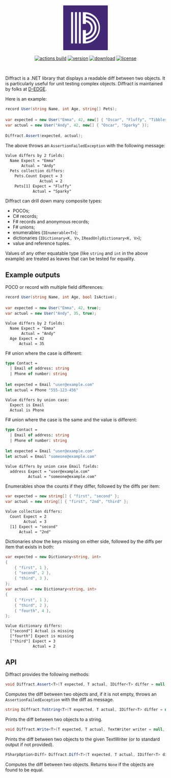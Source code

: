 <br />

<p align="center">
    <img src="https://raw.githubusercontent.com/d-edge/diffract/main/diffract.png" alt="diffract logo" height="140">
</p>

<p align="center">
        <a href="https://github.com/d-edge/diffract/actions" title="actions"><img src="https://github.com/d-edge/diffract/actions/workflows/build.yml/badge.svg?branch=main" alt="actions build" /></a>
    <a href="https://www.nuget.org/packages/diffract/" title="nuget"><img src="https://img.shields.io/nuget/vpre/diffract" alt="version" /></a>
    <a href="https://www.nuget.org/stats/packages/diffract?groupby=Version" title="stats"><img src="https://img.shields.io/nuget/dt/diffract" alt="download" /></a> 
    <a href="https://raw.githubusercontent.com/d-edge/diffract/main/LICENSE" title="license"><img src="https://img.shields.io/github/license/d-edge/diffract" alt="license" /></a>
</p>

<br />

Diffract is a .NET library that displays a readable diff between two objects. It is particularly useful for unit testing complex objects. Diffract is maintained by folks at [D-EDGE](https://www.d-edge.com/).

Here is an example:

```csharp
record User(string Name, int Age, string[] Pets);

var expected = new User("Emma", 42, new[] { "Oscar", "Fluffy", "Tibbles" });
var actual = new User("Andy", 42, new[] { "Oscar", "Sparky" });

Diffract.Assert(expected, actual);
```

The above throws an `AssertionFailedException` with the following message:

```
Value differs by 2 fields:
  Name Expect = "Emma"
       Actual = "Andy"
  Pets collection differs:
    Pets.Count Expect = 3
               Actual = 2
    Pets[1] Expect = "Fluffy"
            Actual = "Sparky"
```

Diffract can drill down many composite types:
* POCOs;
* C# records;
* F# records and anonymous records;
* F# unions;
* enumerables (`IEnumerable<T>`);
* dictionaries (`IDictionary<K, V>`, `IReadOnlyDictionary<K, V>`);
* value and reference tuples.

Values of any other equatable type (like `string` and `int` in the above example) are treated as leaves that can be tested for equality.

## Example outputs

POCO or record with multiple field differences:

```csharp
record User(string Name, int Age, bool IsActive);

var expected = new User("Emma", 42, true);
var actual = new User("Andy", 35, true);
```

```
Value differs by 2 fields:
  Name Expect = "Emma"
       Actual = "Andy"
  Age Expect = 42
      Actual = 35
```

F# union where the case is different:

```fsharp
type Contact =
  | Email of address: string
  | Phone of number: string
  
let expected = Email "user@example.com"
let actual = Phone "555-123-456"
```

```
Value differs by union case:
  Expect is Email
  Actual is Phone
```

F# union where the case is the same and the value is different:

```fsharp
type Contact =
  | Email of address: string
  | Phone of number: string
  
let expected = Email "user@example.com"
let actual = Email "someone@example.com"
```

```
Value differs by union case Email fields:
  address Expect = "user@example.com"
          Actual = "someone@example.com"
```

Enumerables show the counts if they differ, followed by the diffs per item:

```csharp
var expected = new string[] { "first", "second" };
var actual = new string[] { "first", "2nd", "third" };
```

```
Value collection differs:
  Count Expect = 2
        Actual = 3
  [1] Expect = "second"
      Actual = "2nd"
```

Dictionaries show the keys missing on either side, followed by the diffs per item that exists in both:

```csharp
var expected = new Dictionary<string, int>
{
    { "first", 1 },
    { "second", 2 },
    { "third", 3 },
};
var actual = new Dictionary<string, int>
{
    { "first", 1 },
    { "third", 2 },
    { "fourth", 4 },
};
```

```
Value dictionary differs:
  ["second"] Actual is missing
  ["fourth"] Expect is missing
  ["third"] Expect = 3
            Actual = 2
```

## API

Diffract provides the following methods:

```csharp
void Diffract.Assert<T>(T expected, T actual, IDiffer<T> differ = null, PrintParams param = null)
```

Computes the diff between two objects and, if it is not empty, throws an `AssertionFailedException` with the diff as message.

```csharp
string Diffract.ToString<T>(T expected, T actual, IDiffer<T> differ = null, PrintParams param = null)
```

Prints the diff between two objects to a string.

```csharp
void Diffract.Write<T>(T expected, T actual, TextWriter writer = null, IDiffer<T> differ = null, PrintParams param = null)
```

Prints the diff between two objects to the given TextWriter (or to standard output if not provided).

```csharp
FSharpOption<Diff> Diffract.Diff<T>(T expected, T actual, IDiffer<T> differ = null)
```

Computes the diff between two objects. Returns `None` if the objects are found to be equal.

